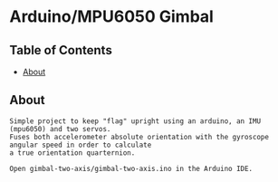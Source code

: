 # Arduino/MPU6050 Gimbal

## Table of Contents

- [About](#about)

## About <a name = "about"></a>

    Simple project to keep "flag" upright using an arduino, an IMU (mpu6050) and two servos.
    Fuses both accelerometer absolute orientation with the gyroscope angular speed in order to calculate
    a true orientation quarternion.

    Open gimbal-two-axis/gimbal-two-axis.ino in the Arduino IDE.
